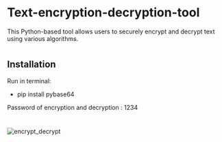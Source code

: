 # Text-encryption-decryption-tool
This Python-based tool allows users to securely encrypt and decrypt text using various algorithms.

#

## Installation

Run in terminal:

* pip install pybase64

Password of encryption and decryption : 1234

#

![encrypt_decrypt](https://github.com/janithScript/Text-encryption-decryption-tool/assets/127806197/b0781f3f-3f6b-48d6-9dfc-bca2080a9fd1)




